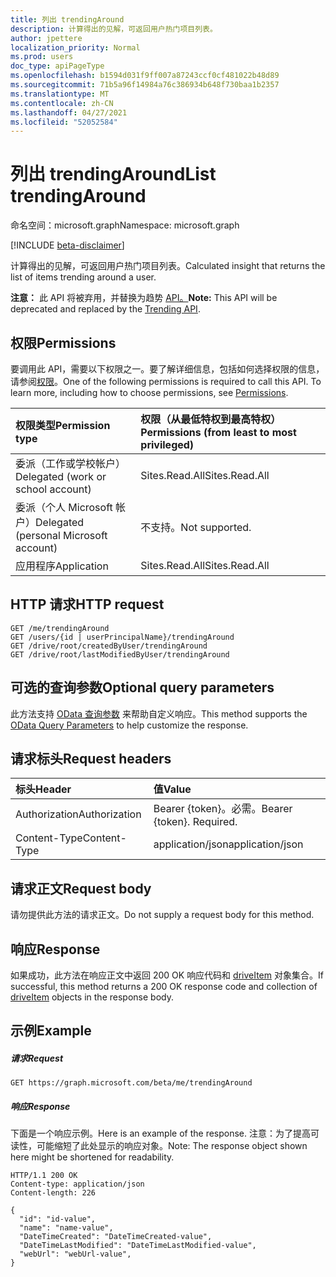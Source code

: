 ```yaml
---
title: 列出 trendingAround
description: 计算得出的见解，可返回用户热门项目列表。
author: jpettere
localization_priority: Normal
ms.prod: users
doc_type: apiPageType
ms.openlocfilehash: b1594d031f9ff007a87243ccf0cf481022b48d89
ms.sourcegitcommit: 71b5a96f14984a76c386934b648f730baa1b2357
ms.translationtype: MT
ms.contentlocale: zh-CN
ms.lasthandoff: 04/27/2021
ms.locfileid: "52052584"
---
```

# <a name="list-trendingaround"></a><span data-ttu-id="8dd24-103">列出 trendingAround</span><span class="sxs-lookup"><span data-stu-id="8dd24-103">List trendingAround</span></span>

<span data-ttu-id="8dd24-104">命名空间：microsoft.graph</span><span class="sxs-lookup"><span data-stu-id="8dd24-104">Namespace: microsoft.graph</span></span>

[!INCLUDE [beta-disclaimer](../../includes/beta-disclaimer.md)]

<span data-ttu-id="8dd24-105">计算得出的见解，可返回用户热门项目列表。</span><span class="sxs-lookup"><span data-stu-id="8dd24-105">Calculated insight that returns the list of items trending around a user.</span></span>

<span data-ttu-id="8dd24-106">**注意：** 此 API 将被弃用，并替换为趋势 [API。](../resources/insights-trending.md)</span><span class="sxs-lookup"><span data-stu-id="8dd24-106">**Note:** This API will be deprecated and replaced by the [Trending API](../resources/insights-trending.md).</span></span>

## <a name="permissions"></a><span data-ttu-id="8dd24-107">权限</span><span class="sxs-lookup"><span data-stu-id="8dd24-107">Permissions</span></span>
<span data-ttu-id="8dd24-p101">要调用此 API，需要以下权限之一。要了解详细信息，包括如何选择权限的信息，请参阅[权限](/graph/permissions-reference)。</span><span class="sxs-lookup"><span data-stu-id="8dd24-p101">One of the following permissions is required to call this API. To learn more, including how to choose permissions, see [Permissions](/graph/permissions-reference).</span></span>

|<span data-ttu-id="8dd24-110">权限类型</span><span class="sxs-lookup"><span data-stu-id="8dd24-110">Permission type</span></span>      | <span data-ttu-id="8dd24-111">权限（从最低特权到最高特权）</span><span class="sxs-lookup"><span data-stu-id="8dd24-111">Permissions (from least to most privileged)</span></span>              |
|:--------------------|:---------------------------------------------------------|
|<span data-ttu-id="8dd24-112">委派（工作或学校帐户）</span><span class="sxs-lookup"><span data-stu-id="8dd24-112">Delegated (work or school account)</span></span> | <span data-ttu-id="8dd24-113">Sites.Read.All</span><span class="sxs-lookup"><span data-stu-id="8dd24-113">Sites.Read.All</span></span>    |
|<span data-ttu-id="8dd24-114">委派（个人 Microsoft 帐户）</span><span class="sxs-lookup"><span data-stu-id="8dd24-114">Delegated (personal Microsoft account)</span></span> | <span data-ttu-id="8dd24-115">不支持。</span><span class="sxs-lookup"><span data-stu-id="8dd24-115">Not supported.</span></span>    |
|<span data-ttu-id="8dd24-116">应用程序</span><span class="sxs-lookup"><span data-stu-id="8dd24-116">Application</span></span> | <span data-ttu-id="8dd24-117">Sites.Read.All</span><span class="sxs-lookup"><span data-stu-id="8dd24-117">Sites.Read.All</span></span> |

## <a name="http-request"></a><span data-ttu-id="8dd24-118">HTTP 请求</span><span class="sxs-lookup"><span data-stu-id="8dd24-118">HTTP request</span></span>
```http
GET /me/trendingAround
GET /users/{id | userPrincipalName}/trendingAround
GET /drive/root/createdByUser/trendingAround
GET /drive/root/lastModifiedByUser/trendingAround
```
## <a name="optional-query-parameters"></a><span data-ttu-id="8dd24-119">可选的查询参数</span><span class="sxs-lookup"><span data-stu-id="8dd24-119">Optional query parameters</span></span>
<span data-ttu-id="8dd24-120">此方法支持 [OData 查询参数](/graph/query-parameters) 来帮助自定义响应。</span><span class="sxs-lookup"><span data-stu-id="8dd24-120">This method supports the [OData Query Parameters](/graph/query-parameters) to help customize the response.</span></span>

## <a name="request-headers"></a><span data-ttu-id="8dd24-121">请求标头</span><span class="sxs-lookup"><span data-stu-id="8dd24-121">Request headers</span></span>
| <span data-ttu-id="8dd24-122">标头</span><span class="sxs-lookup"><span data-stu-id="8dd24-122">Header</span></span>         | <span data-ttu-id="8dd24-123">值</span><span class="sxs-lookup"><span data-stu-id="8dd24-123">Value</span></span>                      |
|:---------------|:---------------------------|
| <span data-ttu-id="8dd24-124">Authorization</span><span class="sxs-lookup"><span data-stu-id="8dd24-124">Authorization</span></span>  | <span data-ttu-id="8dd24-p102">Bearer {token}。必需。</span><span class="sxs-lookup"><span data-stu-id="8dd24-p102">Bearer {token}. Required.</span></span>  |
| <span data-ttu-id="8dd24-127">Content-Type</span><span class="sxs-lookup"><span data-stu-id="8dd24-127">Content-Type</span></span>   | <span data-ttu-id="8dd24-128">application/json</span><span class="sxs-lookup"><span data-stu-id="8dd24-128">application/json</span></span>           |

## <a name="request-body"></a><span data-ttu-id="8dd24-129">请求正文</span><span class="sxs-lookup"><span data-stu-id="8dd24-129">Request body</span></span>
<span data-ttu-id="8dd24-130">请勿提供此方法的请求正文。</span><span class="sxs-lookup"><span data-stu-id="8dd24-130">Do not supply a request body for this method.</span></span>

## <a name="response"></a><span data-ttu-id="8dd24-131">响应</span><span class="sxs-lookup"><span data-stu-id="8dd24-131">Response</span></span>

<span data-ttu-id="8dd24-132">如果成功，此方法在响应正文中返回 200 OK 响应代码和 [driveItem](../resources/driveitem.md) 对象集合。</span><span class="sxs-lookup"><span data-stu-id="8dd24-132">If successful, this method returns a 200 OK response code and collection of [driveItem](../resources/driveitem.md) objects in the response body.</span></span>

## <a name="example"></a><span data-ttu-id="8dd24-133">示例</span><span class="sxs-lookup"><span data-stu-id="8dd24-133">Example</span></span>
##### <a name="request"></a><span data-ttu-id="8dd24-134">请求</span><span class="sxs-lookup"><span data-stu-id="8dd24-134">Request</span></span>
```http
GET https://graph.microsoft.com/beta/me/trendingAround
```
##### <a name="response"></a><span data-ttu-id="8dd24-135">响应</span><span class="sxs-lookup"><span data-stu-id="8dd24-135">Response</span></span>
<span data-ttu-id="8dd24-136">下面是一个响应示例。</span><span class="sxs-lookup"><span data-stu-id="8dd24-136">Here is an example of the response.</span></span> <span data-ttu-id="8dd24-137">注意：为了提高可读性，可能缩短了此处显示的响应对象。</span><span class="sxs-lookup"><span data-stu-id="8dd24-137">Note: The response object shown here might be shortened for readability.</span></span>
```http
HTTP/1.1 200 OK
Content-type: application/json
Content-length: 226

{
  "id": "id-value",
  "name": "name-value",
  "DateTimeCreated": "DateTimeCreated-value",
  "DateTimeLastModified": "DateTimeLastModified-value",
  "webUrl": "webUrl-value",
}
```